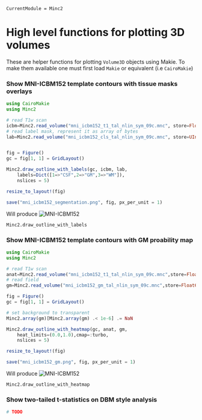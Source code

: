 ```@meta
CurrentModule = Minc2
```
# High level functions for plotting 3D volumes

These are helper functions for plotting `Volume3D` objects using Makie. To make them available one must first load `Makie` or equivalent (i.e `CairoMakie`)


### Show MNI-ICBM152 template contours with tissue masks overlays

```julia
using CairoMakie
using Minc2

# read T1w scan
icbm=Minc2.read_volume("mni_icbm152_t1_tal_nlin_sym_09c.mnc", store=Float64)
# read label mask, represent it as array of bytes 
lab=Minc2.read_volume("mni_icbm152_cls_tal_nlin_sym_09c.mnc", store=UInt8)


fig = Figure()
gc = fig[1, 1] = GridLayout()

Minc2.draw_outline_with_labels(gc, icbm, lab, 
    labels=Dict([1=>"CSF",2=>"GM",3=>"WM"]),
    nslices = 5)

resize_to_layout!(fig)

save("mni_icbm152_segmentation.png", fig, px_per_unit = 1)
```

Will produce
![MNI-ICBM152](https://github.com/vfonov/Minc2.jl/blob/main/docs/src/assets/mni_icbm152_segmentation.png?raw=true)


```@docs
Minc2.draw_outline_with_labels
```


### Show MNI-ICBM152 template contours with GM proability map

```julia
using CairoMakie
using Minc2

# read T1w scan
anat=Minc2.read_volume("mni_icbm152_t1_tal_nlin_sym_09c.mnc",store=Float64)
# read field
gm=Minc2.read_volume("mni_icbm152_gm_tal_nlin_sym_09c.mnc",store=Float64)

fig = Figure()
gc = fig[1, 1] = GridLayout()

# set background to transparent
Minc2.array(gm)[Minc2.array(gm) .< 1e-6] .= NaN

Minc2.draw_outline_with_heatmap(gc, anat, gm, 
    heat_limits=(0.0,1.0),cmap=:turbo,
    nslices = 5)

resize_to_layout!(fig)

save("mni_icbm152_gm.png", fig, px_per_unit = 1) 
```

Will produce
![MNI-ICBM152](https://github.com/vfonov/Minc2.jl/blob/main/docs/src/assets/mni_icbm152_gm.png?raw=true)

```@docs
Minc2.draw_outline_with_heatmap
```

### Show two-tailed t-statistics on DBM style analysis

```julia
# TODO
```

